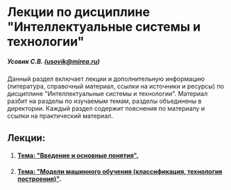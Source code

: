 Лекции по дисциплине "Интеллектуальные системы и технологии"
======================
##### Усовик С.В. (usovik@mirea.ru)

Данный раздел включает лекции и дополнительную информацию (литература, справочный материал, ссылки на источники и ресурсы) по дисциплине "Интеллектуальные системы и технологии". Материал разбит на разделы по изучаемым темам, разделы объединены в директории. Каждый раздел содержит пояснения по материалу и ссылки на практический материал.

Лекции:
----

1. #### [Тема: "Введение и основные понятия".](/Lectures/1.%20Введение%20и%20основные%20понятия)

1. #### [Тема: "Модели машинного обучения (классификация, технология построения)"](/Lectures/2.%20Модели%20машинного%20обучения%20(классификация,%20технология%20построения)).
